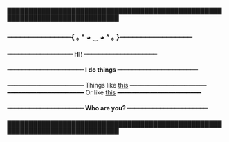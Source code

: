 ████████████████████████████████████████████████████████████████████████████
### ━━━━━━━━━━━━━━━{ ｡ ^ ◕ ‿ ◕ ^ ｡ }━━━━━━━━━━━━━━━━━
#### ━━━━━━━━━━━━━━━━━━ HI! ━━━━━━━━━━━━━━━━━━━━
#### ━━━━━━━━━━━━━━━━━━━━━ I do things ━━━━━━━━━━━━━━━━━━━━━━
━━━━━━━━━━━━━━━━━━━━━ Things like [this](https://sudfa.eleet.dev) ━━━━━━━━━━━━━━━━━━━━━
━━━━━━━━━━━━━━━━━━━━━ Or like [this](https://www.interlogica.it/azienda/code-in-the-dark/) ━━━━━━━━━━━━━━━━━━━━━━━

#### ━━━━━━━━━━━━━━━━━━━━━ Who are you? ━━━━━━━━━━━━━━━━━━━━━━

████████████████████████████████████████████████████████████████████████████



<!--
**sickDevelopers/sickDevelopers** is a ✨ _special_ ✨ repository because its `README.md` (this file) appears on your GitHub profile.

Here are some ideas to get you started:

- 🔭 I’m currently working on ...
- 🌱 I’m currently learning ...
- 👯 I’m looking to collaborate on ...
- 🤔 I’m looking for help with ...
- 💬 Ask me about ...
- 📫 How to reach me: ...
- 😄 Pronouns: ...
- ⚡ Fun fact: ...
-->
 
